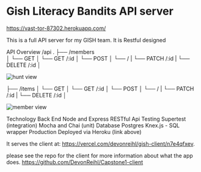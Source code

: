 # Gish Literacy Bandits API server

https://vast-tor-87302.herokuapp.com/

This is a full API server for my GISH team. It is Restful designed

API Overview
/api
.
├── /members           
│   └── GET
│   └── GET /:id
│   └── POST
│       └── /
|   └── PATCH /:id
|   └── DELETE /:id
│

![hunt view](https://i.imgur.com/q0rfGY6.png)


├── /items
│   └── GET
│   └── GET /:id
│   └── POST
│       └── /
|   └── PATCH /:id
|   └── DELETE /:id
│  

   ![member view](https://i.imgur.com/R0f6NNt.png) 

Technology
  Back End
    Node and Express
    RESTful Api
Testing
  Supertest (integration)
  Mocha and Chai (unit)
Database
  Postgres
  Knex.js - SQL wrapper
Production
  Deployed via Heroku (link above)


It serves the client at:
https://vercel.com/devonreihl/gish-client/n7e4qfxev. 

please see the repo for the client for more information about what the app does. 
https://github.com/DevonReihl/Capstone1-client

